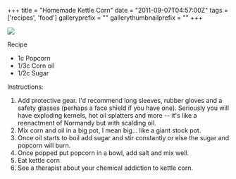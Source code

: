 +++
title = "Homemade Kettle Corn"
date = "2011-09-07T04:57:00Z"
tags = ['recipes', 'food']
galleryprefix = ""
gallerythumbnailprefix = ""
+++

![](/img/photo.jpg)

Recipe

  * 1c Popcorn
  * 1/3c Corn oil
  * 1/2c Sugar

Instructions:

  1. Add protective gear. I'd recommend long sleeves, rubber gloves and a safety glasses (perhaps a face shield if you have one). Seriously you will have exploding kernels, hot oil splatters and more -- it's like a reenactment of Normandy but with scalding oil.
  2. Mix corn and oil in a big pot, I mean big... like a giant stock pot.
  3. Once oil starts to boil add sugar and stir constantly or else the sugar and popcorn will burn.
  4. Once popped put popcorn in a bowl, add salt and mix well.
  5. Eat kettle corn
  6. See a therapist about your chemical addiction to kettle corn.

